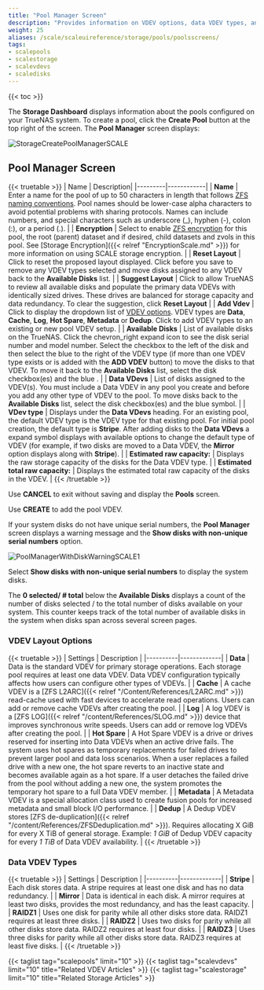 ```yaml
---
title: "Pool Manager Screen"
description: "Provides information on VDEV options, data VDEV types, and the settings and functions on the Pool Manager configuration screen."
weight: 25
aliases: /scale/scaleuireference/storage/pools/poolsscreens/
tags: 
- scalepools
- scalestorage
- scalevdevs
- scaledisks
---
```


{{< toc >}}

The **Storage Dashboard** displays information about the pools configured on your TrueNAS system. To create a pool, click the **Create Pool** button at the top right of the screen. The **Pool Manager** screen displays:

![StorageCreatePoolManagerSCALE](/images/SCALE/22.12/StorageCreatePoolManagerSCALE.png "Storage Create Pool > Pool Manager") 

## Pool Manager Screen

{{< truetable >}}
| Name | Description|
|---------|------------|
| **Name** | Enter a name for the pool of up to 50 characters in length that follows [ZFS naming conventions](https://docs.oracle.com/cd/E23824_01/html/821-1448/gbcpt.html). Pool names should be lower-case alpha characters to avoid potential problems with sharing protocols. Names can include numbers, and special characters such as underscore (_), hyphen (-), colon (:), or a period (.). |
| **Encryption** | Select to enable [ZFS encryption](https://zfsonlinux.org/manpages/0.8.3/man8/zfs.8.html) for this pool, the root (parent) dataset and if desired, child datasets and zvols in this pool. See [Storage Encryption]({{< relref "EncryptionScale.md" >}}) for more information on using SCALE storage encryption. |
| **Reset Layout** | Click to reset the proposed layout displayed. Click before you save to remove any VDEV types selected and move disks assigned to any VDEV back to the **Available Disks** list. |
| **Suggest Layout** | Click to allow TrueNAS to review all available disks and populate the primary data VDEVs with identically sized drives. These drives are balanced for storage capacity and data redundancy. To clear the suggestion, click **Reset Layout** |
| **Add Vdev** | Click to display the dropdown list of [VDEV options](#vdev-options). VDEV types are **Data**, **Cache**, **Log**, **Hot Spare**, **Metadata** or **Dedup**. Click to add VDEV types to an existing or new pool VDEV setup. |
| **Available Disks** | List of available disks on the TrueNAS. Click the <span class="material-icons">chevron_right</span> expand icon to see the disk serial number and model number. Select the checkbox to the left of the disk and then select the blue <span class="iconify" data-icon="bytesize:arrow-right"></span> to the right of the VDEV type (if more than one VDEV type exists or is added with the **ADD VDEV** button) to move the disks to that VDEV. To move it back to the **Available Disks** list, select the disk checkbox(es) and the blue <span class="iconify" data-icon="bytesize:arrow-left"></span>. |
| **Data VDevs** | List of disks assigned to the VDEV(s). You must include a Data VDEV in any pool you create and before you add any other type of VDEV to the pool. To move disks back to the **Available Disks** list, select the disk checkbox(es) and the blue <span class="iconify" data-icon="bytesize:arrow-left"></span> symbol. |
| **VDev type** | Displays under the **Data VDevs** heading. For an existing pool, the default VDEV type is the VDEV type for that existing pool. For initial pool creation, the default type is **Stripe**. After adding disks to the **Data VDevs** a <span class="iconify" data-icon="bxs:down-arrow"></span> expand symbol displays with available options to change the default type of VDEV (for example, if two disks are moved to a Data VDEV, the **Mirror** option displays along with **Stripe**). |
| **Estimated raw capacity:** | Displays the raw storage capacity of the disks for the Data VDEV type. |
| **Estimated total raw capacity:** | Displays the estimated total raw capacity of the disks in the VDEV. |
{{< /truetable >}}

Use **CANCEL** to exit without saving and display the **Pools** screen.

Use **CREATE** to add the pool VDEV.

If your system disks do not have unique serial numbers, the **Pool Manager** screen displays a warning message and the **Show disks with non-unique serial numbers** option. 

![PoolManagerWithDiskWarningSCALE1](/images/SCALE/22.12/PoolManagerWithDiskWarningSCALE1.png "TrueNAS SCALE Pool Manager Disk Warning")

Select **Show disks with non-unique serial numbers** to display the system disks.

The **0 selected/ *#* total** below the **Available Disks** displays a count of the number of disks selected / to the total number of disks available on your system. 
This counter keeps track of the total number of available disks in the system when disks span across several screen pages.

### VDEV Layout Options

{{< truetable >}}
| Settings | Description |
|----------|-------------|
| **Data** | Data is the standard VDEV for primary storage operations. Each storage pool requires at least one data VDEV. Data VDEV configuration typically affects how users can configure other types of VDEVs. |
| **Cache** | A cache VDEV is a [ZFS L2ARC]({{< relref "/Content/References/L2ARC.md" >}}) read-cache used with fast devices to accelerate read operations. Users can add or remove cache VDEVs after creating the pool. |
| **Log** | A log VDEV is a [ZFS LOG]({{< relref "/content/References/SLOG.md" >}}) device that improves synchronous write speeds. Users can add or remove log VDEVs after creating the pool. |
| **Hot Spare** | A Hot Spare VDEV is a drive or drives reserved for inserting into Data VDEVs when an active drive fails. The system uses hot spares as temporary replacements for failed drives to prevent larger pool and data loss scenarios. When a user replaces a failed drive with a new one, the hot spare reverts to an inactive state and becomes available again as a hot spare. If a user detaches the failed drive from the pool without adding a new one, the system promotes the temporary hot spare to a full Data VDEV member. |
| **Metadata** | A Metadata VDEV is a special allocation class used to create fusion pools for increased metadata and small block I/O performance. |
| **Dedup** | A Dedup VDEV stores [ZFS de-duplication]({{< relref "/content/References/ZFSDeduplication.md" >}}). Requires allocating X GiB for every X TiB of general storage. Example: *1 GiB* of Dedup VDEV capacity for every *1 TiB* of Data VDEV availability. |
{{< /truetable >}}

### Data VDEV Types

{{< truetable >}}
| Settings | Description |
|----------|-------------|
| **Stripe** | Each disk stores data. A stripe requires at least one disk and has no data redundancy. |
| **Mirror** | Data is identical in each disk. A mirror requires at least two disks, provides the most redundancy, and has the least capacity. |
| **RAIDZ1** | Uses one disk for parity while all other disks store data. RAIDZ1 requires at least three disks. |
| **RAIDZ2** | Uses two disks for parity while all other disks store data. RAIDZ2 requires at least four disks. |
| **RAIDZ3** | Uses three disks for parity while all other disks store data. RAIDZ3 requires at least five disks. |
{{< /truetable >}}

{{< taglist tag="scalepools" limit="10" >}}
{{< taglist tag="scalevdevs" limit="10" title="Related VDEV Articles" >}}
{{< taglist tag="scalestorage" limit="10" title="Related Storage Articles" >}}
